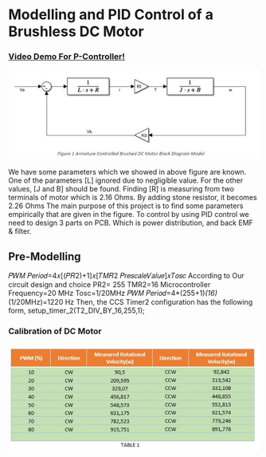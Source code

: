 # Modelling and PID Control of a Brushless DC Motor

### [Video Demo For P-Controller!](https://www.youtube.com/watch?v=C9_8D4adrs4)

![Block_Diagram.JPG](/Block_Diagram.JPG)

We have some parameters which we showed in above figure are known. One of the parameters [L] ignored due to negligible value. For the other values, [J and B] should be found. Finding [R] is measuring from two terminals of motor which is 2.16 Ohms. By adding stone resistor, it becomes 2.26 Ohms The main purpose of this project is to find some parameters empirically that are given in the figure. To control by using PID control we need to design 3 parts on PCB. Which is power distribution, and back EMF & filter.

## Pre-Modelling
𝑃𝑊𝑀 𝑃𝑒𝑟𝑖𝑜𝑑=4𝑥[(𝑃𝑅2)+1]𝑥[𝑇𝑀𝑅2 𝑃𝑟𝑒𝑠𝑐𝑎𝑙𝑒𝑉𝑎𝑙𝑢𝑒]𝑥𝑇𝑜𝑠𝑐 
According to Our circuit design and choice
PR2= 255
TMR2=16
Microcontroller Frequency=20 MHz
Tosc=1/20MHz
𝑃𝑊𝑀 𝑃𝑒𝑟𝑖𝑜𝑑=4*(255+1)*(16)*(1/20MHz)=1220 Hz
Then, the CCS Timer2 configuration has the following form,
setup_timer_2(T2_DIV_BY_16,255,1);
### Calibration of DC Motor
![Calibration_of_DC_Motor.JPG](/Calibration_of_DC_Motor.JPG)










